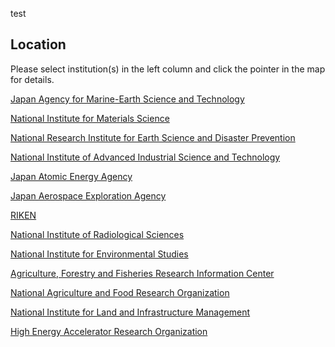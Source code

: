 test

<title>Location | Japan National Research Institutes Library Consortium</title>

## Location

Please select institution(s) in the left column and click the pointer in the map for details.

[Japan Agency for Marine-Earth Science and Technology](https://goo.gl/maps/4ZypE9foqDnyZY4X6)

[National Institute for Materials Science](https://goo.gl/maps/5x95DspYJuELBEnb6)

[National Research Institute for Earth Science and Disaster Prevention](https://goo.gl/maps/QvLote5hncXFzXgf9)

[National Institute of Advanced Industrial Science and Technology](https://goo.gl/maps/Q2mtw67t53zdGo8w6)

[Japan Atomic Energy Agency](https://goo.gl/maps/Gnhu9oFZWPJZEuZx7)

[Japan Aerospace Exploration Agency](https://goo.gl/maps/GftT7JwHJs5YiSgn7)

[RIKEN](https://goo.gl/maps/FJFcQtAT5sS8iPr79)

[National Institute of Radiological Sciences](https://goo.gl/maps/j8xDd3B9Xt98dqFt6)

[National Institute for Environmental Studies](https://goo.gl/maps/DQaqYfCszbR9ziHVA)

[Agriculture, Forestry and Fisheries Research Information Center](https://goo.gl/maps/ZwcZJUYCaE7sYkaN7)

[National Agriculture and Food Research Organization](https://goo.gl/maps/Km5X5PssEYrnWsCg8)

[National Institute for Land and Infrastructure Management](https://goo.gl/maps/wjLrBU71AA6Kz8868)

[High Energy Accelerator Research Organization](https://goo.gl/maps/rWs9miaePjmS3eyd7)
